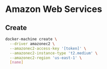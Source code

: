 # Amazon Web Services

## Create

```sh
docker-machine create \
  --driver amazonec2 \
  --amazonec2-access-key '[token]' \
  --amazonec2-instance-type 't2.medium' \
  --amazonec2-region 'us-east-1' \
  [name]
```

